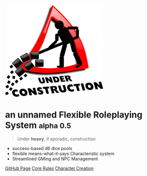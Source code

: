 <!-- _coverpage.md -->

![logo](_media/icon.png)

# an unnamed Flexible Roleplaying System <small>alpha 0.5</small>

> Under **heavy**, if sporadic, construction

- success-based d6 dice pools
- flexible means-what-it-says Characteristic system
- Streamlined GMing and NPC Management

[GitHub Page](https://github.com/s-20/unnamed)
[Core Rules](Core.md)
[Character Creation](CharacterCreation.md)